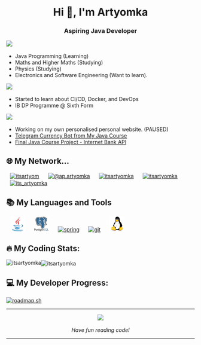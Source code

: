 <h1 align="center">Hi 👋, I'm Artyomka</h1>
<h3 align="center">Aspiring Java Developer</h3>

<!--- IS --->
<div id="interests-section" align="Left">
   <img src="https://img.shields.io/badge/Study Interests-008000 " width="125"/>
</div>

- Java Programming (Learning)
- Maths and Higher Maths (Studying)
- Physics (Studying)
- Electronics and Software Engineering (Want to learn).
<!--- //IS --->

<!--- CLS --->
<div id="learning-section" align="Left">
   <img src="https://img.shields.io/badge/Currently Learning-FF0000" width="145"/>
</div>

- Started to learn about CI/CD, Docker, and DevOps
- IB DP Programme @ Sixth Form
<!--- //CLS --->

<!--- PROJECTS --->
<div id="projects-section" align="Left">
   <img src="https://img.shields.io/badge/Latest Projects-0000FF" width="130"/>
</div>

- Working on my own personalised personal website. (PAUSED)
- [Telegram Currency Bot from My Java Course](https://github.com/ItsArtyomka/TelegramCurrencyBotProject)
- [Final Java Course Project - Internet Bank API](https://github.com/ItsArtyomka/CODE-PROJECT-Internet-Bank-API)
<!--- //PROJECTS --->

<!--- NETWORK --->
## :globe_with_meridians: My Network...
<p align="left">
   <a href="https://linkedin.com/in/itsartyom" target="blank"><img align="center" src="https://raw.githubusercontent.com/rahuldkjain/github-profile-readme-generator/master/src/images/icons/Social/linked-in-alt.svg" alt="itsartyom" height="30" width="40" hspace="10"/></a>
   <a href="https://instagram.com/ap.artyomka" target="blank"><img align="center" src="https://raw.githubusercontent.com/rahuldkjain/github-profile-readme-generator/master/src/images/icons/Social/instagram.svg" alt="@ap.artyomka" height="30" width="40" hspace="10"/></a>
   <a href="https://www.hackerrank.com/itsartyomka" target="blank"><img align="center" src="https://raw.githubusercontent.com/rahuldkjain/github-profile-readme-generator/master/src/images/icons/Social/hackerrank.svg" alt="itsartyomka" height="30" width="40" hspace="10"/></a>
   <a href="https://www.leetcode.com/itsartyomka" target="blank"><img align="center" src="https://raw.githubusercontent.com/rahuldkjain/github-profile-readme-generator/master/src/images/icons/Social/leet-code.svg" alt="itsartyomka" height="30" width="40" hspace="10"/></a>
   <a href="https://www.codechef.com/users/its_artyomka" target="blank"><img align="center" src="https://cdn.jsdelivr.net/npm/simple-icons@3.1.0/icons/codechef.svg" alt="its_artyomka" height="30" width="40" hspace="10"/></a>
</p>
<!-- //NETWORK -->

<!-- LANGS & TOOLS -->
## :books: My Languages and Tools
<p align="left">
   <a href="https://www.java.com" target="_blank" rel="noreferrer"> <img src="https://raw.githubusercontent.com/devicons/devicon/master/icons/java/java-original.svg" alt="java" width="40" height="40" hspace="10"/></a>
   <a href="https://www.postgresql.org" target="_blank" rel="noreferrer"> <img src="https://raw.githubusercontent.com/devicons/devicon/master/icons/postgresql/postgresql-original-wordmark.svg" alt="postgresql" width="40" height="40" hspace="10"/></a>
   <a href="https://spring.io/" target="_blank" rel="noreferrer"> <img src="https://www.vectorlogo.zone/logos/springio/springio-icon.svg" alt="spring" width="40" height="40" hspace="10"/></a>
   <a href="https://git-scm.com/" target="_blank" rel="noreferrer"> <img src="https://www.vectorlogo.zone/logos/git-scm/git-scm-icon.svg" alt="git" width="40" height="40" hspace="10"/></a>
   <a href="https://www.linux.org/" target="_blank" rel="noreferrer"> <img src="https://raw.githubusercontent.com/devicons/devicon/master/icons/linux/linux-original.svg" alt="linux" width="40" height="40" hspace="10"/></a>
</p>
<!-- //LANGS & TOOLS -->

<!-- STATS -->
## :fire: My Coding Stats:
<p><img align="left" src="https://github-readme-stats.vercel.app/api/top-langs?username=itsartyomka&show_icons=true&theme=dark&locale=en&layout=compact" alt="itsartyomka"/></p>
<p><img align="center" src="https://github-readme-stats.vercel.app/api?username=itsartyomka&show_icons=true&theme=dark&locale=en" alt="itsartyomka"/></p>
<!-- //STATS -->

<!-- DEV PROGRESS -->
## :computer: My Developer Progress:
[![roadmap.sh](https://api.roadmap.sh/v1-badge/wide/649fedb1d99c9d6731a4febd?variant=dark&roadmaps=java%2Csql%2Ccomputer-science%2Cspring-boot)](https://roadmap.sh)
<!-- //DEV PROGRESS -->
---

<!--- COOL GIF --->
<div id="tate-gif" align="center">
     <a href="https://www.youtube.com/watch?v=dQw4w9WgXcQ/"><img src="https://media.tenor.com/uJy67OT5Qc4AAAAd/andrew-tate-tate.gif" width="250"/></a>
     <p style="font-size=10px"><i>Have fun reading code!</i></p>
</div>
<!--- //COOL GIF --->

---
